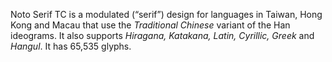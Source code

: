 Noto Serif TC is a modulated (“serif”) design for languages in Taiwan, Hong Kong and Macau that use the _Traditional Chinese_ variant of the Han ideograms. It also supports _Hiragana, Katakana, Latin, Cyrillic, Greek_ and _Hangul_. It has 65,535 glyphs.